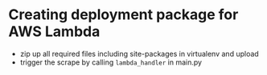 # Creating deployment package for AWS Lambda
- zip up all required files including site-packages in virtualenv and upload
- trigger the scrape by calling `lambda_handler` in main.py
